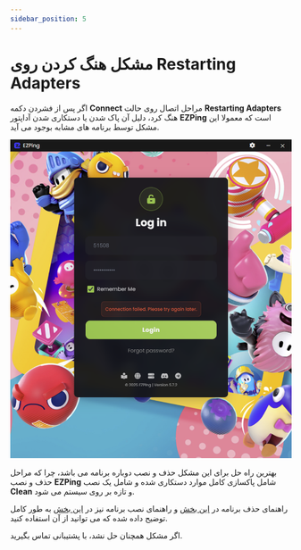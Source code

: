 ```yaml
---
sidebar_position: 5
---
```


# مشکل هنگ کردن روی Restarting Adapters

اگر پس از فشردن دکمه **Connect** مراحل اتصال روی حالت **Restarting Adapters** هنگ کرد، دلیل آن پاک شدن یا دستکاری شدن آداپتور **EZPing** است که معمولا این مشکل توسط برنامه های مشابه بوجود می آید.


![winver-run](./img/connectionfailedpleasetryagainlater.png)



بهترین راه حل برای این مشکل حذف و نصب دوباره برنامه می باشد، چرا که مراحل حذف و نصب **EZPing** شامل پاکسازی کامل موارد دستکاری شده و شامل یک نصب **Clean** و تازه بر روی سیستم می شود.

راهنمای حذف برنامه در [این بخش](https://docs.ezping.ir/uninstallationguide) و راهنمای نصب برنامه نیز در [این بخش](https://docs.ezping.ir/installationguide) به طور کامل توضیح داده شده که می توانید از آن استفاده کنید.

اگر مشکل همچنان حل نشد، با پشتیبانی تماس بگیرید.
